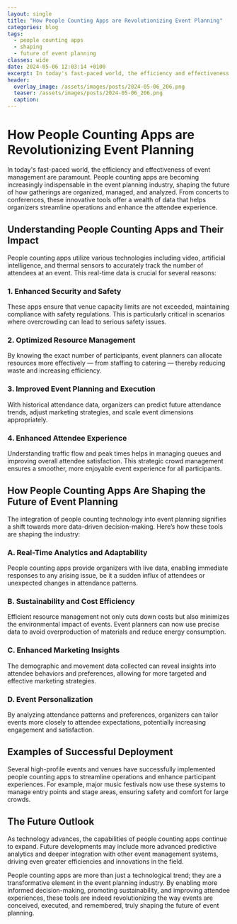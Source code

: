 ```yaml
---
layout: single
title: "How People Counting Apps are Revolutionizing Event Planning"
categories: blog
tags:
  - people counting apps
  - shaping
  - future of event planning
classes: wide
date: 2024-05-06 12:03:14 +0100
excerpt: In today's fast-paced world, the efficiency and effectiveness of event management are paramount.
header:
  overlay_image: /assets/images/posts/2024-05-06_206.png
  teaser: /assets/images/posts/2024-05-06_206.png
  caption: 
---
```

  
# How People Counting Apps are Revolutionizing Event Planning

In today's fast-paced world, the efficiency and effectiveness of event management are paramount. People counting apps are becoming increasingly indispensable in the event planning industry, shaping the future of how gatherings are organized, managed, and analyzed. From concerts to conferences, these innovative tools offer a wealth of data that helps organizers streamline operations and enhance the attendee experience.

## Understanding People Counting Apps and Their Impact

People counting apps utilize various technologies including video, artificial intelligence, and thermal sensors to accurately track the number of attendees at an event. This real-time data is crucial for several reasons:

### 1. **Enhanced Security and Safety**
   These apps ensure that venue capacity limits are not exceeded, maintaining compliance with safety regulations. This is particularly critical in scenarios where overcrowding can lead to serious safety issues.

### 2. **Optimized Resource Management**
   By knowing the exact number of participants, event planners can allocate resources more effectively — from staffing to catering — thereby reducing waste and increasing efficiency.

### 3. **Improved Event Planning and Execution**
   With historical attendance data, organizers can predict future attendance trends, adjust marketing strategies, and scale event dimensions appropriately.

### 4. **Enhanced Attendee Experience**
   Understanding traffic flow and peak times helps in managing queues and improving overall attendee satisfaction. This strategic crowd management ensures a smoother, more enjoyable event experience for all participants.

## How People Counting Apps Are Shaping the Future of Event Planning

The integration of people counting technology into event planning signifies a shift towards more data-driven decision-making. Here’s how these tools are shaping the industry:

### A. **Real-Time Analytics and Adaptability**
   People counting apps provide organizers with live data, enabling immediate responses to any arising issue, be it a sudden influx of attendees or unexpected changes in attendance patterns.

### B. **Sustainability and Cost Efficiency**
   Efficient resource management not only cuts down costs but also minimizes the environmental impact of events. Event planners can now use precise data to avoid overproduction of materials and reduce energy consumption.

### C. **Enhanced Marketing Insights**
   The demographic and movement data collected can reveal insights into attendee behaviors and preferences, allowing for more targeted and effective marketing strategies.

### D. **Event Personalization**
   By analyzing attendance patterns and preferences, organizers can tailor events more closely to attendee expectations, potentially increasing engagement and satisfaction.

## Examples of Successful Deployment

Several high-profile events and venues have successfully implemented people counting apps to streamline operations and enhance participant experiences. For example, major music festivals now use these systems to manage entry points and stage areas, ensuring safety and comfort for large crowds.

## The Future Outlook

As technology advances, the capabilities of people counting apps continue to expand. Future developments may include more advanced predictive analytics and deeper integration with other event management systems, driving even greater efficiencies and innovations in the field.

People counting apps are more than just a technological trend; they are a transformative element in the event planning industry. By enabling more informed decision-making, promoting sustainability, and improving attendee experiences, these tools are indeed revolutionizing the way events are conceived, executed, and remembered, truly shaping the future of event planning.